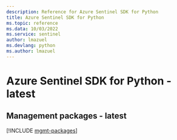 ```yaml
---
description: Reference for Azure Sentinel SDK for Python
title: Azure Sentinel SDK for Python
ms.topic: reference
ms.data: 10/03/2022
ms.service: sentinel
author: lmazuel
ms.devlang: python
ms.author: lmazuel
---
```

# Azure Sentinel SDK for Python - latest

## Management packages - latest
[!INCLUDE [mgmt-packages](sentinel-mgmt-index.md)]